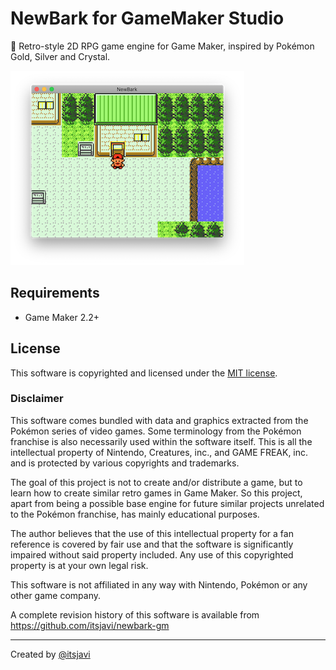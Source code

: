 # NewBark for GameMaker Studio
🌳 Retro-style 2D RPG game engine for Game Maker, inspired by Pokémon Gold, Silver and Crystal.

![screenshot](assets/images/screenshot.png)


## Requirements

- Game Maker 2.2+


## License

This software is copyrighted and licensed under the 
[MIT license](https://github.com/itsjavi/newbark-gm/LICENSE).

### Disclaimer

This software comes bundled with data and graphics extracted from the
Pokémon series of video games. Some terminology from the Pokémon franchise is
also necessarily used within the software itself. This is all the intellectual
property of Nintendo, Creatures, inc., and GAME FREAK, inc. and is protected by
various copyrights and trademarks.

The goal of this project is not to create and/or distribute a game, but to learn
how to create similar retro games in Game Maker. So this project, apart from being a possible
base engine for future similar projects unrelated to the Pokémon franchise,
has mainly educational purposes.

The author believes that the use of this intellectual property for a fan reference
is covered by fair use and that the software is significantly impaired without said
property included. Any use of this copyrighted property is at your own legal risk.

This software is not affiliated in any way with Nintendo,
Pokémon or any other game company.

A complete revision history of this software is available from
https://github.com/itsjavi/newbark-gm

---


Created by [@itsjavi](https://github.com/itsjavi)
